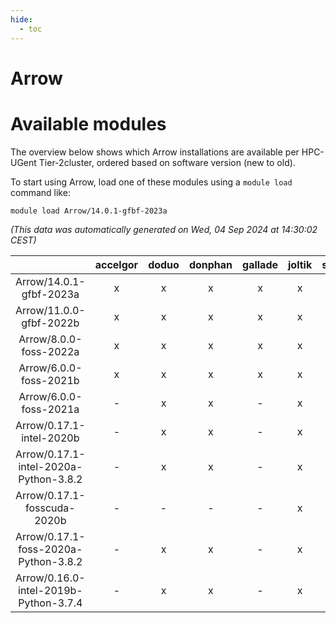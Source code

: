 ```yaml
---
hide:
  - toc
---
```


Arrow
=====

# Available modules


The overview below shows which Arrow installations are available per HPC-UGent Tier-2cluster, ordered based on software version (new to old).

To start using Arrow, load one of these modules using a `module load` command like:

```shell
module load Arrow/14.0.1-gfbf-2023a
```

*(This data was automatically generated on Wed, 04 Sep 2024 at 14:30:02 CEST)*  

| |accelgor|doduo|donphan|gallade|joltik|shinx|skitty|
| :---: | :---: | :---: | :---: | :---: | :---: | :---: | :---: |
|Arrow/14.0.1-gfbf-2023a|x|x|x|x|x|x|x|
|Arrow/11.0.0-gfbf-2022b|x|x|x|x|x|-|x|
|Arrow/8.0.0-foss-2022a|x|x|x|x|x|-|x|
|Arrow/6.0.0-foss-2021b|x|x|x|x|x|-|x|
|Arrow/6.0.0-foss-2021a|-|x|x|-|x|-|x|
|Arrow/0.17.1-intel-2020b|-|x|x|-|x|-|x|
|Arrow/0.17.1-intel-2020a-Python-3.8.2|-|x|x|-|x|-|x|
|Arrow/0.17.1-fosscuda-2020b|-|-|-|-|x|-|-|
|Arrow/0.17.1-foss-2020a-Python-3.8.2|-|x|x|-|x|-|x|
|Arrow/0.16.0-intel-2019b-Python-3.7.4|-|x|x|-|x|-|-|
